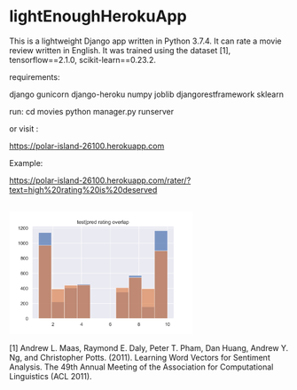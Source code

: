 # lightEnoughHerokuApp

This is a lightweight Django app written in Python 3.7.4. It can rate a movie review written in English. 
It was trained using the dataset [1], tensorflow==2.1.0, scikit-learn==0.23.2.

requirements:

django
gunicorn
django-heroku
numpy
joblib
djangorestframework
sklearn


run:
cd movies
python manager.py runserver

or visit :

https://polar-island-26100.herokuapp.com

Example:

https://polar-island-26100.herokuapp.com/rater/?text=high%20rating%20is%20deserved

<br>
<img src="overlap.png" alt="overlap" width="330">
<br>

[1] Andrew L. Maas, Raymond E. Daly, Peter T. Pham, Dan Huang, Andrew Y. Ng, and Christopher Potts. (2011). Learning Word Vectors for Sentiment Analysis. The 49th Annual Meeting of the Association for Computational Linguistics (ACL 2011).
